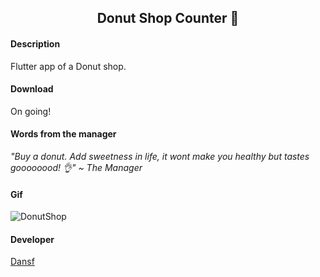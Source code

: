 <h2 align="center">Donut Shop Counter 🍩</h2>

#### Description
Flutter app of a Donut shop.

#### Download
On going!

#### Words from the manager
*"Buy a donut. Add sweetness in life, it wont make you healthy but tastes goooooood! 👌" ~ The Manager*

#### Gif
![DonutShop](https://user-images.githubusercontent.com/63010902/154169408-002c601d-0616-4ad8-ba10-1ef0a5651cb2.gif)
#### Developer
[Dansf][link]

[link]: https://github.com/dansf